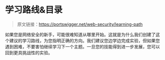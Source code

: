 # 学习路线&目录

> 原文链接：https://portswigger.net/web-security/learning-path

如果您是网络安全的新手，可能很难知道从哪里开始。这就是为什么我们创建了这个建议的学习路线，为您指明正确的方向。我们建议您边学边完成实验，但如果您遇到困难，不要害怕继续学习下一个主题。一旦您的技能得到进一步发展，您可以回到更具挑战性的实验。

